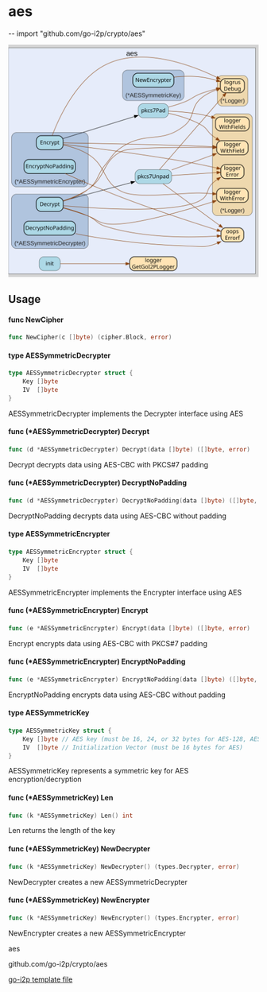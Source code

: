# aes
--
    import "github.com/go-i2p/crypto/aes"

![aes.svg](aes.svg)



## Usage

#### func  NewCipher

```go
func NewCipher(c []byte) (cipher.Block, error)
```

#### type AESSymmetricDecrypter

```go
type AESSymmetricDecrypter struct {
	Key []byte
	IV  []byte
}
```

AESSymmetricDecrypter implements the Decrypter interface using AES

#### func (*AESSymmetricDecrypter) Decrypt

```go
func (d *AESSymmetricDecrypter) Decrypt(data []byte) ([]byte, error)
```
Decrypt decrypts data using AES-CBC with PKCS#7 padding

#### func (*AESSymmetricDecrypter) DecryptNoPadding

```go
func (d *AESSymmetricDecrypter) DecryptNoPadding(data []byte) ([]byte, error)
```
DecryptNoPadding decrypts data using AES-CBC without padding

#### type AESSymmetricEncrypter

```go
type AESSymmetricEncrypter struct {
	Key []byte
	IV  []byte
}
```

AESSymmetricEncrypter implements the Encrypter interface using AES

#### func (*AESSymmetricEncrypter) Encrypt

```go
func (e *AESSymmetricEncrypter) Encrypt(data []byte) ([]byte, error)
```
Encrypt encrypts data using AES-CBC with PKCS#7 padding

#### func (*AESSymmetricEncrypter) EncryptNoPadding

```go
func (e *AESSymmetricEncrypter) EncryptNoPadding(data []byte) ([]byte, error)
```
EncryptNoPadding encrypts data using AES-CBC without padding

#### type AESSymmetricKey

```go
type AESSymmetricKey struct {
	Key []byte // AES key (must be 16, 24, or 32 bytes for AES-128, AES-192, AES-256)
	IV  []byte // Initialization Vector (must be 16 bytes for AES)
}
```

AESSymmetricKey represents a symmetric key for AES encryption/decryption

#### func (*AESSymmetricKey) Len

```go
func (k *AESSymmetricKey) Len() int
```
Len returns the length of the key

#### func (*AESSymmetricKey) NewDecrypter

```go
func (k *AESSymmetricKey) NewDecrypter() (types.Decrypter, error)
```
NewDecrypter creates a new AESSymmetricDecrypter

#### func (*AESSymmetricKey) NewEncrypter

```go
func (k *AESSymmetricKey) NewEncrypter() (types.Encrypter, error)
```
NewEncrypter creates a new AESSymmetricEncrypter



aes 

github.com/go-i2p/crypto/aes

[go-i2p template file](/template.md)
